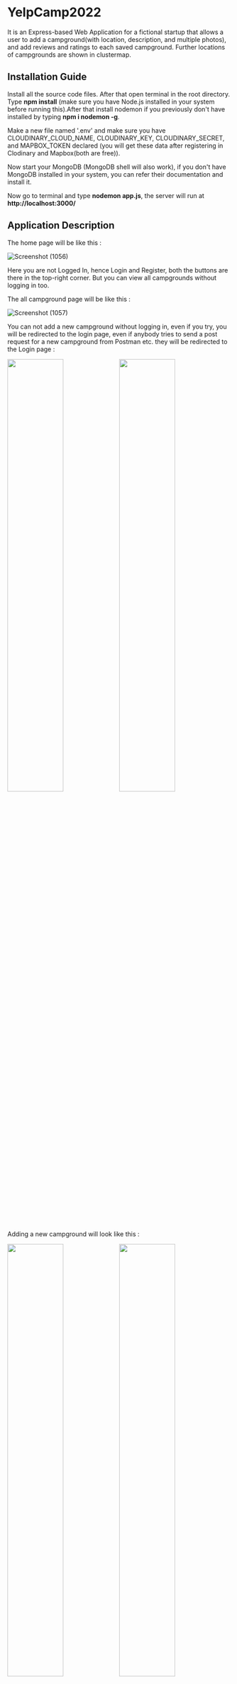 <h1>YelpCamp2022</h1>

It is an Express-based Web Application for a fictional startup that allows a user to add a campground(with location, description, and multiple photos), and add reviews and ratings to each saved campground. Further locations of campgrounds are shown in clustermap.


<h2>Installation Guide</h2>

Install all the source code files. After that open terminal in the root directory. Type <b>npm install</b> (make sure you have Node.js installed in your system before running this).After that install nodemon if you previously don't have installed by typing <b>npm i nodemon -g</b>.

Make a new file named '.env' and make sure you have CLOUDINARY_CLOUD_NAME, CLOUDINARY_KEY, CLOUDINARY_SECRET, and MAPBOX_TOKEN declared (you will get these data after registering in Clodinary and Mapbox(both are free)).

Now start your MongoDB (MongoDB shell will also work), if you don't have MongoDB installed in your system, you can refer their documentation and install it.

Now go to terminal and type <b>nodemon app.js</b>, the server will run at <b>http://localhost:3000/</b>

<h2>Application Description</h2>

The home page will be like this :

![Screenshot (1056)](https://user-images.githubusercontent.com/83572390/177760617-65489820-3c8f-43c9-87a8-196a7e268ad5.png)


Here you are not Logged In, hence Login and Register, both the buttons are there in the top-right corner. But you can view all campgrounds without logging in too.

The all campground page will be like this :


![Screenshot (1057)](https://user-images.githubusercontent.com/83572390/177761467-9fe2baba-9494-41d8-a5f0-0c434cf7a173.png)


You can not add a new campground without logging in, even if you try, you will be redirected to the login page, even if anybody tries to send a post request for a new campground from Postman etc. they will be redirected to the Login page :


  <img src="https://user-images.githubusercontent.com/83572390/177762013-b98e31de-bc3b-46b3-883c-96e0ca526bf4.png" width="50%"><img src="https://user-images.githubusercontent.com/83572390/177818147-2a024c03-19e2-47f8-8266-4d98b7dadb94.png" width="50%">
  
  
Adding a new campground will look like this :

<img src="https://user-images.githubusercontent.com/83572390/177927000-500fcfd2-23e7-445c-b3cd-6d0bc00d6462.png" width="50%"><img src="https://user-images.githubusercontent.com/83572390/177927257-c58c3fc5-679c-49cd-b46c-a1ff7241f959.png" width="50%">


Adding a review in any existing campground will look like this :

<img src="https://user-images.githubusercontent.com/83572390/177927783-ca495df3-308b-4d91-92f3-c93cfce9a700.png" width="50%"><img src="https://user-images.githubusercontent.com/83572390/177928237-3c3ef35f-4b13-4a42-880d-3e8e91431597.png" width="50%">

You will not be able to see the edit and delete button in the campground if you are not the owner of the campground. The same is for the delete button in reviews too.


Thank you for visiting my project. If there is any issue, feel free to contact me @ <b>sohamroy976@gmail.com</b>

